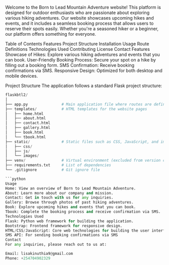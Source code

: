 Welcome to the Born to Lead Mountain Adventure website! This platform is designed for outdoor enthusiasts who are passionate about exploring various hiking adventures. Our website showcases upcoming hikes and events, and it includes a seamless booking process that allows users to reserve their spots easily. Whether you're a seasoned hiker or a beginner, our platform offers something for everyone.

Table of Contents
Features
Project Structure
Installation
Usage
Route Definitions
Technologies Used
Contributing
License
Contact
Features
Showcase of Hikes: Explore various hiking adventures and events that you can book.
User-Friendly Booking Process: Secure your spot on a hike by filling out a booking form.
SMS Confirmation: Receive booking confirmations via SMS.
Responsive Design: Optimized for both desktop and mobile devices.


Project Structure
The application follows a standard Flask project structure:

```python
flaskbtl2/
│
├── app.py               # Main application file where routes are defined
├── templates/           # HTML templates for the website pages
│   ├── home.html
│   ├── about.html
│   ├── contact.html
│   ├── gallery.html
│   ├── book.html
│   └── tbook.html
├── static/              # Static files such as CSS, JavaScript, and images
│   ├── css/
│   ├── js/
│   └── images/
├── venv/                # Virtual environment (excluded from version control)
├── requirements.txt     # List of dependencies
└── .gitignore           # Git ignore file

```python
Usage
Home: View an overview of Born to Lead Mountain Adventure.
About: Learn more about our company and mission.
Contact: Get in touch with us for any inquiries.
Gallery: Browse through photos of past hiking adventures.
Book: Explore upcoming hikes and events that you can book.
Tbook: Complete the booking process and receive confirmation via SMS.
Technologies Used
Flask: Python web framework for building the application.
Bootstrap: Frontend framework for responsive design.
HTML/CSS/JavaScript: Core web technologies for building the user interface.
SMS API: For sending booking confirmations via SMS
Contact
For any inquiries, please reach out to us at:

Email: lisakinuthia9@gmail.com
Phone: +254704902329
